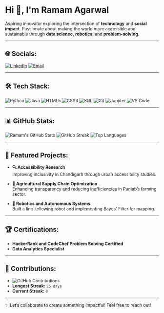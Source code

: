 # Hi 👋, I'm Ramam Agarwal

Aspiring innovator exploring the intersection of **technology** and **social impact**. Passionate about making the world more accessible and sustainable through **data science**, **robotics**, and **problem-solving**.

---

## 🌐 Socials:
[![LinkedIn](https://img.shields.io/badge/LinkedIn-0077B5?logo=linkedin&logoColor=white)](https://linkedin.com/in/ramam-agarwal-51363716b/)
[![Email](https://img.shields.io/badge/Email-D14836?logo=gmail&logoColor=white)](mailto:ramamagarwal1234@gmail.com)

---

## 🛠️ Tech Stack:
![Python](https://img.shields.io/badge/Python-3776AB?logo=python&logoColor=white)
![Java](https://img.shields.io/badge/Java-007396?logo=java&logoColor=white)
![HTML5](https://img.shields.io/badge/HTML5-E34F26?logo=html5&logoColor=white)
![CSS3](https://img.shields.io/badge/CSS3-1572B6?logo=css3&logoColor=white)
![SQL](https://img.shields.io/badge/SQL-003B57?logo=postgresql&logoColor=white)
![Git](https://img.shields.io/badge/Git-F05032?logo=git&logoColor=white)
![Jupyter](https://img.shields.io/badge/Jupyter-F37626?logo=jupyter&logoColor=white)
![VS Code](https://img.shields.io/badge/VS%20Code-007ACC?logo=visual-studio-code&logoColor=white)

---

## 📊 GitHub Stats:
![Ramam's GitHub Stats](https://github-readme-stats.vercel.app/api?username=ramam-agarwal&show_icons=true&theme=radical&count_private=true)
![GitHub Streak](https://streak-stats.demolab.com?user=ramam-agarwal&theme=radical&hide_border=true)
![Top Languages](https://github-readme-stats.vercel.app/api/top-langs/?username=ramam-agarwal&layout=compact&theme=radical)

---

## 🚀 Featured Projects:
- **🔍 Accessibility Research**  
  Improving inclusivity in Chandigarh through urban accessibility studies.

- **🌾 Agricultural Supply Chain Optimization**  
  Enhancing transparency and reducing inefficiencies in Punjab’s farming sector.

- **🤖 Robotics and Autonomous Systems**  
  Built a line-following robot and implementing Bayes' Filter for mapping.

---

## 🏆 Certifications:
- **HackerRank and CodeChef Problem Solving Certified**
- **Data Analytics Specialist**
---

## 📅 Contributions:
- ![GitHub Contributions](https://github-contributor-stats.vercel.app/api?username=ramam-agarwal&limit=5&theme=radical)
- **Longest Streak:** `25 days`
- **Current Streak:** `0`

---

✨ Let’s collaborate to create something impactful! Feel free to reach out!
